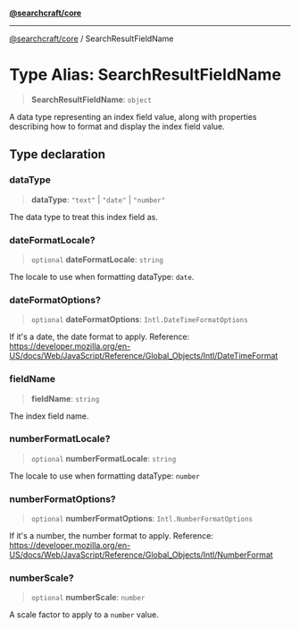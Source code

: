 [**@searchcraft/core**](/reference/sdk/core/README.md)

***

[@searchcraft/core](/reference/sdk/core/globals.md) / SearchResultFieldName

# Type Alias: SearchResultFieldName

> **SearchResultFieldName**: `object`

A data type representing an index field value, along with properties
describing how to format and display the index field value.

## Type declaration

### dataType

> **dataType**: `"text"` \| `"date"` \| `"number"`

The data type to treat this index field as.

### dateFormatLocale?

> `optional` **dateFormatLocale**: `string`

The locale to use when formatting dataType: `date`.

### dateFormatOptions?

> `optional` **dateFormatOptions**: `Intl.DateTimeFormatOptions`

If it's a date, the date format to apply.
Reference: https://developer.mozilla.org/en-US/docs/Web/JavaScript/Reference/Global_Objects/Intl/DateTimeFormat

### fieldName

> **fieldName**: `string`

The index field name.

### numberFormatLocale?

> `optional` **numberFormatLocale**: `string`

The locale to use when formatting dataType: `number`

### numberFormatOptions?

> `optional` **numberFormatOptions**: `Intl.NumberFormatOptions`

If it's a number, the number format to apply.
Reference: https://developer.mozilla.org/en-US/docs/Web/JavaScript/Reference/Global_Objects/Intl/NumberFormat

### numberScale?

> `optional` **numberScale**: `number`

A scale factor to apply to a `number` value.
